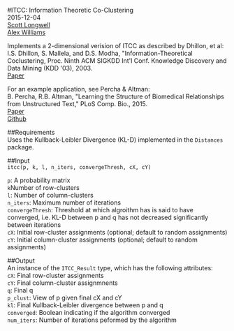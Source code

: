 #ITCC: Information Theoretic Co-Clustering  
2015-12-04  
[Scott Longwell](https://github.com/slongwell)  
[Alex Williams](https://github.com/ahwillia)  

Implements a 2-dimensional verision of ITCC as described by Dhillon, et al:  
I.S. Dhillon, S. Mallela, and D.S. Modha, "Information-Theoretical
Coclustering, Proc. Ninth ACM SIGKDD Int'l Conf. Knowledge
Discovery and Data Mining (KDD '03), 2003.  
[Paper](http://www.cs.utexas.edu/users/inderjit/public_papers/kdd_cocluster.pdf)  

For an example application, see Percha & Altman:  
B. Percha, R.B. Altman, "Learning the Structure of Biomedical Relationships from Unstructured Text," PLoS Comp. Bio., 2015.  
[Paper](http://www.ncbi.nlm.nih.gov/pubmed/26219079)  
[Github](https://github.com/blpercha/ebc)

##Requirements  
Uses the Kullback-Leibler Divergence (KL-D) implemented in the `Distances` package.  

##Input  
`itcc(p, k, l, n_iters, convergeThresh, cX, cY)` 

`p`: A probability matrix  
`k`Number of row-clusters  
`l`: Number of column-clusters  
`n_iters`: Maximum number of iterations  
`convergeThresh`: Threshold at which algroithm has is said to have converged, i.e. KL-D between p and q has not decreased significantly between iterations  
`cX`: Initial row-cluster assignments (optional; default to random assignments)  
`cY`: Initial column-cluster assignments (optional; default to random assignments)  

##Output  
An instance of the `ITCC_Result` type, which has the following attributes:  
`cX`: Final row-cluster assignments  
`cY`: Final column-cluster assignmnents  
`q`: Final q  
`p_clust`: View of p given final cX and cY  
`kl`: Final Kullback-Leibler divergence between p and q  
`converged`: Boolean indicating if the algorithm converged  
`num_iters`: Number of iterations peformed by the algorithm  
